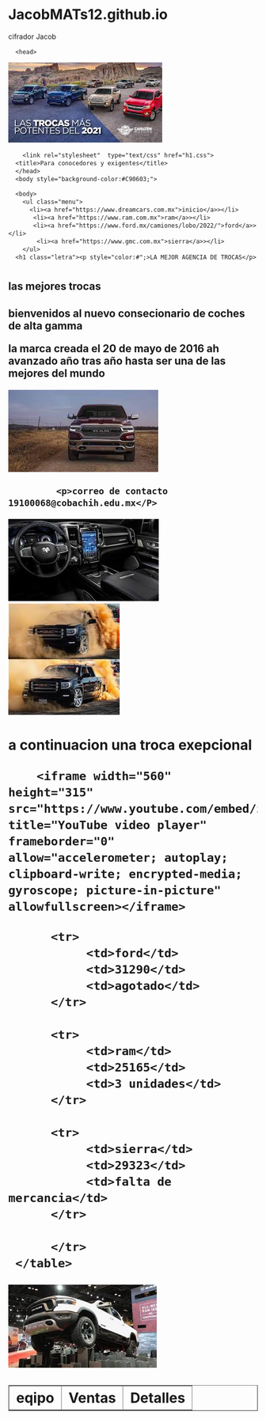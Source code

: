 # JacobMATs12.github.io
cifrador Jacob 
<!DOCTYPE html>
<html>
     
      <head>
 <img
      src="troca5.jpg">


        <link rel="stylesheet"  type="text/css" href="h1.css">
      <title>Para conocedores y exigentes</title>
      </head>
      <body style="background-color:#C90603;">
</body>

      <body>
        <ul class="menu">
          <li><a href="https://www.dreamcars.com.mx">inicio</a>></li>
           <li><a href="https://www.ram.com.mx">ram</a>></li>
           <li><a href="https://www.ford.mx/camiones/lobo/2022/">ford</a>></li>
            <li><a href="https://www.gmc.com.mx">sierra</a>></li>
        </ul>
      <h1 class="letra"><p style="color:#";>LA MEJOR AGENCIA DE TROCAS</p>
<h1>
      <h2><h2 class="aviso">las mejores trocas<h2>
      <p class="borde">bienvenidos al nuevo consecionario de coches de alta gamma</p>
        <p class="borde">la marca creada el 20 de mayo de 2016 ah avanzado año tras año hasta ser una de las mejores del mundo</p>
      <body>
        <img
      src="troca1.jpg">

                   	
             <p>correo de contacto 19100068@cobachih.edu.mx</P>

 <img
      src="troca3.jpg">       <img    src="troca4.jpg">




<h1><p>a continuacion una troca exepcional</p>
          
        <iframe width="560" height="315" src="https://www.youtube.com/embed/z6r4i2sbXEA" title="YouTube video player" frameborder="0" allow="accelerometer; autoplay; clipboard-write; encrypted-media; gyroscope; picture-in-picture" allowfullscreen></iframe>

</body>

   <table border="1">
          <tr>
               <th>eqipo</th>
               <th>Ventas</th>
               <th>Detalles</th>
          </tr>

          <tr>
               <td>ford</td>
               <td>31290</td>
               <td>agotado</td>
          </tr>

          <tr>
               <td>ram</td>
               <td>25165</td>
               <td>3 unidades</td>
          </tr>

          <tr>
               <td>sierra</td>
               <td>29323</td>
               <td>falta de mercancia</td>
          </tr>

          </tr>
     </table>
</h1>
</html>
 

 <img
      src="troca2.jpg">
 

    
